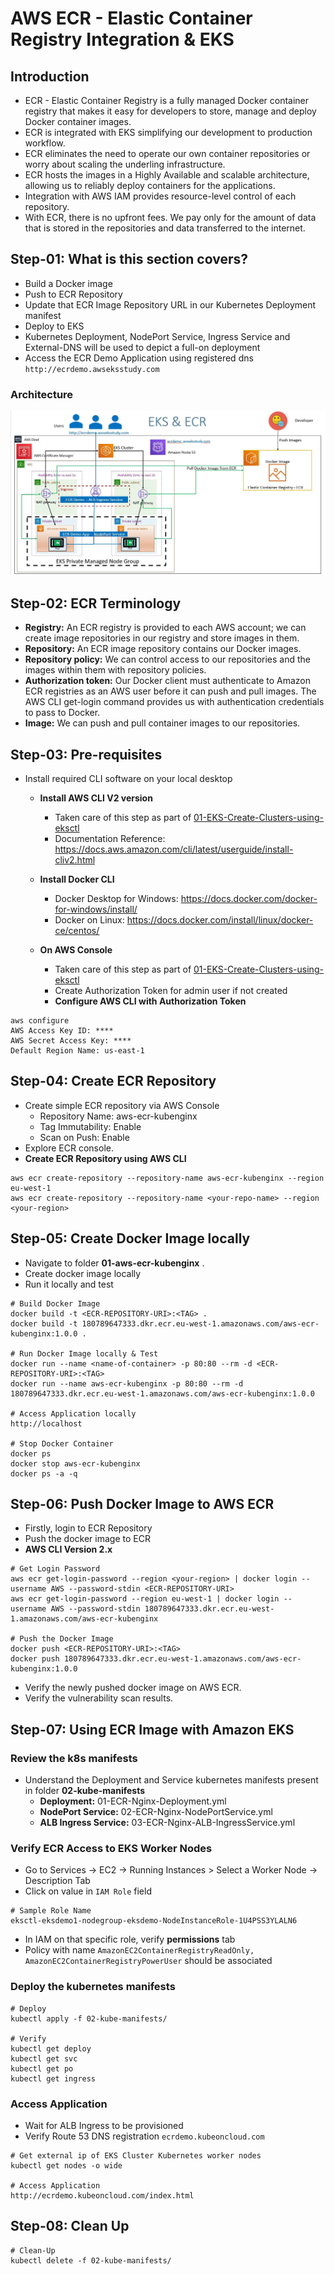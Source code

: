 # AWS ECR - Elastic Container Registry Integration & EKS

## Introduction

- ECR - Elastic Container Registry is a fully managed Docker container registry that makes it easy for developers to store, manage and deploy Docker container images.
- ECR is integrated with EKS simplifying our development to production workflow.
- ECR eliminates the need to operate our own container repositories or worry about scaling the underling infrastructure.
- ECR hosts the images in a Highly Available and scalable architecture, allowing us to reliably deploy containers for the applications.
- Integration with AWS IAM provides resource-level control of each repository.
- With ECR, there is no upfront fees. We pay only for the amount of data that is stored in the repositories and data transferred to the internet.

## Step-01: What is this section covers?

- Build a Docker image
- Push to ECR Repository
- Update that ECR Image Repository URL in our Kubernetes Deployment manifest
- Deploy to EKS
- Kubernetes Deployment, NodePort Service, Ingress Service and External-DNS will be used to depict a full-on deployment
- Access the ECR Demo Application using registered dns `http://ecrdemo.awseksstudy.com`

### Architecture

![EKS-ECR](EKS-ECR.JPG)

## Step-02: ECR Terminology

- **Registry:** An ECR registry is provided to each AWS account; we can create image repositories in our registry and store images in them.
- **Repository:** An ECR image repository contains our Docker images.
- **Repository policy:** We can control access to our repositories and the images within them with repository policies.
- **Authorization token:** Our Docker client must authenticate to Amazon ECR registries as an AWS user before it can push and pull images. The AWS CLI get-login command provides us with authentication credentials to pass to Docker.
- **Image:** We can push and pull container images to our repositories.

## Step-03: Pre-requisites

- Install required CLI software on your local desktop

  - **Install AWS CLI V2 version**

    - Taken care of this step as part of [01-EKS-Create-Clusters-using-eksctl](/01-EKS-Create-Cluster-using-eksctl/01-01-Install-CLIs/README.md)
    - Documentation Reference: https://docs.aws.amazon.com/cli/latest/userguide/install-cliv2.html

  - **Install Docker CLI**

    - Docker Desktop for Windows: https://docs.docker.com/docker-for-windows/install/
    - Docker on Linux: https://docs.docker.com/install/linux/docker-ce/centos/

  - **On AWS Console**

    - Taken care of this step as part of [01-EKS-Create-Clusters-using-eksctl](/01-EKS-Create-Cluster-using-eksctl/01-01-Install-CLIs/README.md)
    - Create Authorization Token for admin user if not created
    - **Configure AWS CLI with Authorization Token**

```
aws configure
AWS Access Key ID: ****
AWS Secret Access Key: ****
Default Region Name: us-east-1
```

## Step-04: Create ECR Repository

- Create simple ECR repository via AWS Console
  - Repository Name: aws-ecr-kubenginx
  - Tag Immutability: Enable
  - Scan on Push: Enable
- Explore ECR console.
- **Create ECR Repository using AWS CLI**

```
aws ecr create-repository --repository-name aws-ecr-kubenginx --region eu-west-1
aws ecr create-repository --repository-name <your-repo-name> --region <your-region>
```

## Step-05: Create Docker Image locally

- Navigate to folder **01-aws-ecr-kubenginx** .
- Create docker image locally
- Run it locally and test

```
# Build Docker Image
docker build -t <ECR-REPOSITORY-URI>:<TAG> .
docker build -t 180789647333.dkr.ecr.eu-west-1.amazonaws.com/aws-ecr-kubenginx:1.0.0 .

# Run Docker Image locally & Test
docker run --name <name-of-container> -p 80:80 --rm -d <ECR-REPOSITORY-URI>:<TAG>
docker run --name aws-ecr-kubenginx -p 80:80 --rm -d 180789647333.dkr.ecr.eu-west-1.amazonaws.com/aws-ecr-kubenginx:1.0.0

# Access Application locally
http://localhost

# Stop Docker Container
docker ps
docker stop aws-ecr-kubenginx
docker ps -a -q
```

## Step-06: Push Docker Image to AWS ECR

- Firstly, login to ECR Repository
- Push the docker image to ECR
- **AWS CLI Version 2.x**

```
# Get Login Password
aws ecr get-login-password --region <your-region> | docker login --username AWS --password-stdin <ECR-REPOSITORY-URI>
aws ecr get-login-password --region eu-west-1 | docker login --username AWS --password-stdin 180789647333.dkr.ecr.eu-west-1.amazonaws.com/aws-ecr-kubenginx

# Push the Docker Image
docker push <ECR-REPOSITORY-URI>:<TAG>
docker push 180789647333.dkr.ecr.eu-west-1.amazonaws.com/aws-ecr-kubenginx:1.0.0
```

- Verify the newly pushed docker image on AWS ECR.
- Verify the vulnerability scan results.

## Step-07: Using ECR Image with Amazon EKS

### Review the k8s manifests

- Understand the Deployment and Service kubernetes manifests present in folder **02-kube-manifests**
  - **Deployment:** 01-ECR-Nginx-Deployment.yml
  - **NodePort Service:** 02-ECR-Nginx-NodePortService.yml
  - **ALB Ingress Service:** 03-ECR-Nginx-ALB-IngressService.yml

### Verify ECR Access to EKS Worker Nodes

- Go to Services -> EC2 -> Running Instances > Select a Worker Node -> Description Tab
- Click on value in `IAM Role` field

```
# Sample Role Name
eksctl-eksdemo1-nodegroup-eksdemo-NodeInstanceRole-1U4PSS3YLALN6
```

- In IAM on that specific role, verify **permissions** tab
- Policy with name `AmazonEC2ContainerRegistryReadOnly, AmazonEC2ContainerRegistryPowerUser` should be associated

### Deploy the kubernetes manifests

```
# Deploy
kubectl apply -f 02-kube-manifests/

# Verify
kubectl get deploy
kubectl get svc
kubectl get po
kubectl get ingress
```

### Access Application

- Wait for ALB Ingress to be provisioned
- Verify Route 53 DNS registration `ecrdemo.kubeoncloud.com`

```
# Get external ip of EKS Cluster Kubernetes worker nodes
kubectl get nodes -o wide

# Access Application
http://ecrdemo.kubeoncloud.com/index.html
```

## Step-08: Clean Up

```
# Clean-Up
kubectl delete -f 02-kube-manifests/
```
